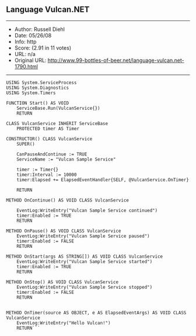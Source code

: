
## Language Vulcan.NET ##
---
- Author: Russell Diehl
- Date: 05/26/08
- Info: http
- Score:  (2.91 in 11 votes)
- URL: n/a
- Original URL: http://www.99-bottles-of-beer.net/language-vulcan.net-1790.html
---

```USING System
USING System.ServiceProcess
USING System.Diagnostics
USING System.Timers

FUNCTION Start() AS VOID
    ServiceBase.Run(VulcanService{})
    RETURN

CLASS VulcanService INHERIT ServiceBase
    PROTECTED timer AS Timer

CONSTRUCTOR() CLASS VulcanService
    SUPER()

    CanPauseAndContinue := TRUE
    ServiceName := "Vulcan Sample Service"

    timer := Timer{}
    timer:Interval := 10000
    timer:Elapsed += ElapsedEventHandler{SELF, @VulcanService.OnTimer}

    RETURN

METHOD OnContinue() AS VOID CLASS VulcanService 

    EventLog:WriteEntry("Vulcan Sample Service continued")
    timer:Enabled := TRUE
    RETURN

METHOD OnPause() AS VOID CLASS VulcanService
    EventLog:WriteEntry("Vulcan Sample Service paused")
    timer:Enabled := FALSE
    RETURN

METHOD OnStart(args AS STRING[]) AS VOID CLASS VulcanService
    EventLog:WriteEntry("Vulcan Sample Service started")
    timer:Enabled := TRUE
    RETURN

METHOD OnStop() AS VOID CLASS VulcanService
    EventLog:WriteEntry("Vulcan Sample Service stopped")
    timer:Enabled := FALSE
    RETURN


METHOD OnTimer(source AS OBJECT, e AS ElapsedEventArgs) AS VOID CLASS VulcanService
    EventLog:WriteEntry("Hello Vulcan!")
    RETURN```